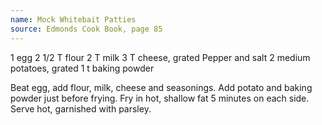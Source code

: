 ```yaml
---
name: Mock Whitebait Patties
source: Edmonds Cook Book, page 85
---
```


1 egg
2 1/2 T flour
2 T milk
3 T cheese, grated
Pepper and salt
2 medium potatoes, grated
1 t baking powder

Beat egg, add flour, milk, cheese and seasonings.  Add potato and baking powder just before frying.  Fry in hot, shallow fat 5 minutes on each side.  Serve hot, garnished with parsley.

